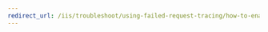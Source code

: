 ```yaml
---
redirect_url: /iis/troubleshoot/using-failed-request-tracing/how-to-enable-failed-request-tracing-for-unc-hosting
---
```

